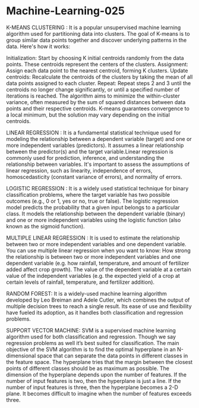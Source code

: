 # Machine-Learning-025



K-MEANS CLUSTERING :
It is a popular unsupervised machine learning algorithm used for partitioning data into clusters. The goal of K-means is to group similar data points together and discover underlying patterns in the data. Here's how it works:

Initialization: Start by choosing K initial centroids randomly from the data points. These centroids represent the centers of the clusters.
Assignment: Assign each data point to the nearest centroid, forming K clusters.
Update centroids: Recalculate the centroids of the clusters by taking the mean of all data points assigned to each cluster.
Repeat: Repeat steps 2 and 3 until the centroids no longer change significantly, or until a specified number of iterations is reached.
The algorithm aims to minimize the within-cluster variance, often measured by the sum of squared distances between data points and their respective centroids. K-means guarantees convergence to a local minimum, but the solution may vary depending on the initial centroids.


LINEAR REGRESSION :
It is a fundamental statistical technique used for modeling the relationship between a dependent variable (target) and one or more independent variables (predictors). It assumes a linear relationship between the predictor(s) and the target variable.Linear regression is commonly used for prediction, inference, and understanding the relationship between variables. It's important to assess the assumptions of linear regression, such as linearity, independence of errors, homoscedasticity (constant variance of errors), and normality of errors.


LOGISTIC REGRESSION :
It is a widely used statistical technique for binary classification problems, where the target variable has two possible outcomes (e.g., 0 or 1, yes or no, true or false).
The logistic regression model predicts the probability that a given input belongs to a particular class. It models the relationship between the dependent variable (binary) and one or more independent variables using the logistic function (also known as the sigmoid function).


MULTIPLE LINEAR REGRESSION :
It is used to estimate the relationship between two or more independent variables and one dependent variable. You can use multiple linear regression when you want to know:
How strong the relationship is between two or more independent variables and one dependent variable (e.g. how rainfall, temperature, and amount of fertilizer added affect crop growth).
The value of the dependent variable at a certain value of the independent variables (e.g. the expected yield of a crop at certain levels of rainfall, temperature, and fertilizer addition).


RANDOM FOREST:
It is a widely-used machine learning algorithm developed by Leo Breiman and Adele Cutler, which combines the output of multiple decision trees to reach a single result. Its ease of use and flexibility have fueled its adoption, as it handles both classification and regression problems.


SUPPORT VECTOR MACHINE:
SVM is a supervised machine learning algorithm used for both classification and regression. Though we say regression problems as well it’s best suited for classification. The main objective of the SVM algorithm is to find the optimal hyperplane in an N-dimensional space that can separate the data points in different classes in the feature space. The hyperplane tries that the margin between the closest points of different classes should be as maximum as possible. The dimension of the hyperplane depends upon the number of features. If the number of input features is two, then the hyperplane is just a line. If the number of input features is three, then the hyperplane becomes a 2-D plane. It becomes difficult to imagine when the number of features exceeds three. 
